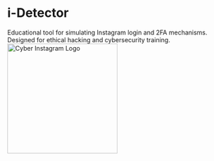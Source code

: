 
# i-Detector
Educational tool for simulating Instagram login and 2FA mechanisms. Designed for ethical hacking and cybersecurity training.
 <img src="https://private-user-images.githubusercontent.com/77107677/469196251-81a3daf0-edc0-4393-87f3-ae2962c5679a.png" alt="Cyber Instagram Logo" width="250"/>
